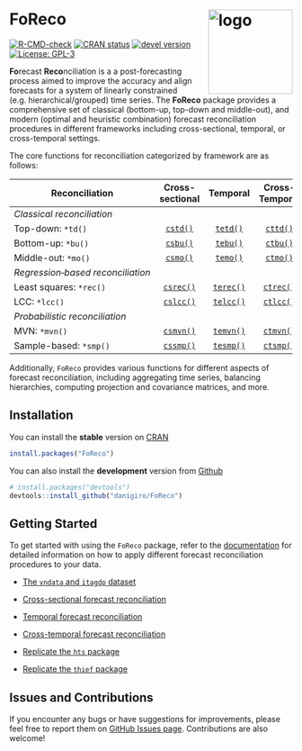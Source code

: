
# FoReco <img src="man/figures/logo.svg" alt="logo" align="right" width="150" style="border: none; float: right;"/>

[![R-CMD-check](https://github.com/danigiro/FoReco/actions/workflows/R-CMD-check.yaml/badge.svg)](https://github.com/danigiro/FoReco/actions/workflows/R-CMD-check.yaml)
[![CRAN
status](https://www.r-pkg.org/badges/version/FoReco)](https://CRAN.R-project.org/package=FoReco)
[![devel
version](https://img.shields.io/badge/devel%20version-1.1.0.9013-blue.svg)](https://github.com/danigiro/FoRecoML)
[![License:
GPL-3](https://img.shields.io/badge/license-GPL--3-forestgreen.svg)](https://cran.r-project.org/web/licenses/GPL-3)

**Fo**recast **Reco**nciliation is a a post-forecasting process aimed to
improve the accuracy and align forecasts for a system of linearly
constrained (e.g. hierarchical/grouped) time series. The **FoReco**
package provides a comprehensive set of classical (bottom-up, top-down
and middle-out), and modern (optimal and heuristic combination) forecast
reconciliation procedures in different frameworks including
cross-sectional, temporal, or cross-temporal settings.

The core functions for reconciliation categorized by framework are as
follows:

| **Reconciliation** | **Cross-sectional** | **Temporal** | **Cross-Temporal** |
|----|:--:|:--:|:--:|
| *Classical reconciliation* |  |  |  |
| Top-down: `*td()` | [`cstd()`](https://danigiro.github.io/FoReco/reference/cstd.html) | [`tetd()`](https://danigiro.github.io/FoReco/reference/tetd.html) | [`cttd()`](https://danigiro.github.io/FoReco/reference/cttd.html) |
| Bottom-up: `*bu()` | [`csbu()`](https://danigiro.github.io/FoReco/reference/csbu.html) | [`tebu()`](https://danigiro.github.io/FoReco/reference/tebu.html) | [`ctbu()`](https://danigiro.github.io/FoReco/reference/ctbu.html) |
| Middle-out: `*mo()` | [`csmo()`](https://danigiro.github.io/FoReco/reference/csmo.html) | [`temo()`](https://danigiro.github.io/FoReco/reference/temo.html) | [`ctmo()`](https://danigiro.github.io/FoReco/reference/ctmo.html) |
| *Regression‑based reconciliation* |  |  |  |
| Least squares: `*rec()` | [`csrec()`](https://danigiro.github.io/FoReco/reference/csrec.html) | [`terec()`](https://danigiro.github.io/FoReco/reference/terec.html) | [`ctrec()`](https://danigiro.github.io/FoReco/reference/ctrec.html) |
| LCC: `*lcc()` | [`cslcc()`](https://danigiro.github.io/FoReco/reference/cslcc.html) | [`telcc()`](https://danigiro.github.io/FoReco/reference/telcc.html) | [`ctlcc()`](https://danigiro.github.io/FoReco/reference/ctlcc.html) |
| *Probabilistic reconciliation* |  |  |  |
| MVN: `*mvn()` | [`csmvn()`](https://danigiro.github.io/FoReco/reference/csmvn.html) | [`temvn()`](https://danigiro.github.io/FoReco/reference/temvn.html) | [`ctmvn()`](https://danigiro.github.io/FoReco/reference/ctmvn.html) |
| Sample-based: `*smp()` | [`cssmp()`](https://danigiro.github.io/FoReco/reference/cssmp.html) | [`tesmp()`](https://danigiro.github.io/FoReco/reference/tesmp.html) | [`ctsmp()`](https://danigiro.github.io/FoReco/reference/ctsmp.html) |

Additionally, `FoReco` provides various functions for different aspects
of forecast reconciliation, including aggregating time series, balancing
hierarchies, computing projection and covariance matrices, and more.

## Installation

You can install the **stable** version on
[CRAN](https://CRAN.R-project.org/package=FoReco)

``` r
install.packages("FoReco")
```

You can also install the **development** version from
[Github](https://github.com/danigiro/FoReco)

``` r
# install.packages("devtools")
devtools::install_github("danigiro/FoReco")
```

## Getting Started

To get started with using the `FoReco` package, refer to the
[documentation](https://danigiro.github.io/FoReco/) for detailed
information on how to apply different forecast reconciliation procedures
to your data.

<!-- - [Introduction to `FoReco`](https://danigiro.github.io/FoReco/articles/Introduction-to-FoReco.html) -->

- [The `vndata` and `itagdp`
  dataset](https://danigiro.github.io/FoReco/articles/Dataset-vndata-and-itagdp.html)

- [Cross-sectional forecast
  reconciliation](https://danigiro.github.io/FoReco/articles/Cross-sectional-forecast-reconciliation.html)

- [Temporal forecast
  reconciliation](https://danigiro.github.io/FoReco/articles/Temporal-forecast-reconciliation.html)

- [Cross-temporal forecast
  reconciliation](https://danigiro.github.io/FoReco/articles/Cross-temporal-forecast-reconciliation.html)

- [Replicate the `hts`
  package](https://danigiro.github.io/FoReco/articles/Replicate-the-hts-package.html)

- [Replicate the `thief`
  package](https://danigiro.github.io/FoReco/articles/Replicate-the-thief-package.html)

## Issues and Contributions

If you encounter any bugs or have suggestions for improvements, please
feel free to report them on [GitHub Issues
page](https://github.com/danigiro/FoReco/issues). Contributions are also
welcome!
